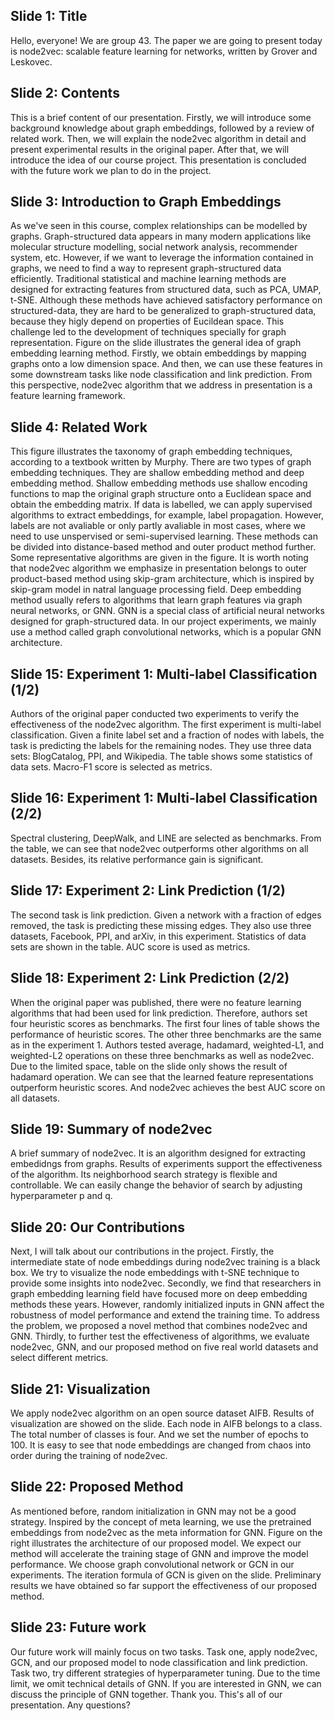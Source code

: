 ## Slide 1: Title
Hello, everyone! We are group 43. The paper we are going to present today is node2vec: scalable feature learning for networks, written by Grover and Leskovec.

## Slide 2: Contents
This is a brief content of our presentation. Firstly, we will introduce some background knowledge about graph embeddings, followed by a review of related work. Then, we will explain the node2vec algorithm in detail and present experimental results in the original paper. After that, we will introduce the idea of our course project. This presentation is concluded with the future work we plan to do in the project.

## Slide 3: Introduction to Graph Embeddings
As we've seen in this course, complex relationships can be modelled by graphs. Graph-structured data appears in many modern applications like molecular structure modelling, social network analysis, recommender system, etc. However, if we want to leverage the information contained in graphs, we need to find a way to represent graph-structured data efficiently. Traditional statistical and machine learning methods are designed for extracting features from structured data, such as PCA, UMAP, t-SNE. Although these methods have achieved satisfactory performance on structured-data, they are hard to be generalized to graph-structured data, because they higly depend on properties of Eucildean space. This challenge led to the development of techniques specially for graph representation. Figure on the slide illustrates the general idea of graph embedding learning method. Firstly, we obtain embeddings by mapping graphs onto a low dimension space. And then, we can use these features in some downstream tasks like node classification and link prediction. From this perspective, node2vec algorithm that we address in presentation is a feature learning framework.

## Slide 4: Related Work
This figure illustrates the taxonomy of graph embedding techniques, according to a textbook written by Murphy. There are two types of graph embedding techniques. They are shallow embedding method and deep embedding method. Shallow embedding methods use shallow encoding functions to map the original graph structure onto a Euclidean space and obtain the embedding matrix. If data is labelled, we can apply supervised algorithms to extract embeddings, for example, label propagation. However, labels are not avaliable or only partly avaliable in most cases, where we need to use unspervised or semi-supervised learning. These methods can be divided into distance-based method and outer product method further. Some representative algorithms are given in the figure. It is worth noting that node2vec algorithm we emphasize in presentation belongs to outer product-based method using skip-gram architecture, which is inspired by skip-gram model in natral language processing field. Deep embedding method usually refers to algorithms that learn graph features via graph neural networks, or GNN. GNN is a special class of artificial neural networks designed for graph-structured data. In our project experiments, we mainly use a method called graph convolutional networks, which is a popular GNN architecture.

## Slide 15: Experiment 1: Multi-label Classification (1/2)
Authors of the original paper conducted two experiments to verify the effectiveness of the node2vec algorithm. The first experiment is multi-label classification. Given a finite label set and a fraction of nodes with labels, the task is predicting the labels for the remaining nodes. They use three data sets: BlogCatalog, PPI, and Wikipedia. The table shows some statistics of data sets. Macro-F1 score is selected as metrics.

## Slide 16: Experiment 1: Multi-label Classification (2/2)
Spectral clustering, DeepWalk, and LINE are selected as benchmarks. From the table, we can see that node2vec outperforms other algorithms on all datasets. Besides, its relative performance gain is significant.

## Slide 17: Experiment 2: Link Prediction (1/2)
The second task is link prediction. Given a network with a fraction of edges removed, the task is predicting these missing edges. They also use three datasets, Facebook, PPI, and arXiv, in this experiment. Statistics of data sets are shown in the table. AUC score is used as metrics.

## Slide 18: Experiment 2: Link Prediction (2/2)
When the original paper was published, there were no feature learning algorithms that had been used for link prediction. Therefore, authors set four heuristic scores as benchmarks. The first four lines of table shows the performance of heuristic scores. The other three benchmarks are the same as in the experiment 1. Authors tested average, hadamard, weighted-L1, and weighted-L2 operations on these three benchmarks as well as node2vec. Due to the limited space, table on the slide only shows the result of hadamard operation. We can see that the learned feature representations outperform heuristic scores. And node2vec achieves the best AUC score on all datasets.

## Slide 19: Summary of node2vec
A brief summary of node2vec. It is an algorithm designed for extracting embedidngs from graphs. Results of experiments support the effectiveness of the algorithm. Its neighborhood search strategy is flexible and controllable. We can easily change the behavior of search by adjusting hyperparameter p and q.

## Slide 20: Our Contributions
Next, I will talk about our contributions in the project. Firstly, the intermediate state of node embeddings during node2vec training is a black box. We try to visualize the node embeddings with t-SNE technique to provide some insights into node2vec. Secondly, we find that researchers in graph embedding learning field have focused more on deep embedding methods these years. However, randomly initialized inputs in GNN affect the robustness of model performance and extend the training time. To address the problem, we proposed a novel method that combines node2vec and GNN. Thirdly, to further test the effectiveness of algorithms, we evaluate node2vec, GNN, and our proposed method on five real world datasets and select different metrics.

## Slide 21: Visualization
We apply node2vec algorithm on an open source dataset AIFB. Results of visualization are showed on the slide. Each node in AIFB belongs to a class. The total number of classes is four. And we set the number of epochs to 100. It is easy to see that node embeddings are changed from chaos into order during the training of node2vec.

## Slide 22: Proposed Method
As mentioned before, random initialization in GNN may not be a good strategy. Inspired by the concept of meta learning, we use the pretrained embeddings from node2vec as the meta information for GNN. Figure on the right illustrates the architecture of our proposed model. We expect our method will accelerate the training stage of GNN and improve the model performance. We choose graph convolutional network or GCN in our experiments. The iteration formula of GCN is given on the slide. Preliminary results we have obtained so far support the effectiveness of our proposed method.

## Slide 23: Future work
Our future work will mainly focus on two tasks. Task one, apply node2vec, GCN, and our proposed model to node classification and link prediction. Task two, try different strategies of hyperparameter tuning. Due to the time limit, we omit technical details of GNN. If you are interested in GNN, we can discuss the principle of GNN together. Thank you. This's all of our presentation. Any questions?
